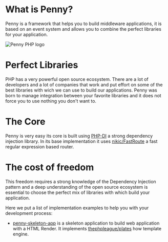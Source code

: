 # What is Penny?
Penny is a framework that helps you to build middleware applications, it is based on an event system and allows you to combine the perfect libraries for your application.

![Penny PHP logo](https://raw.githubusercontent.com/gianarb/penny/master/docs/assets/img/pennyphp.png)

# Perfect Libraries
PHP has a very powerful open source ecosystem. There are a lot of developers and a lot of companies that work and put effort  on some of the best libraries with wich we can use to build our applications.
Penny was born to manage integration between your favorite libraries and it does not force you to use nothing you don't want to.

# The Core
Penny is very easy its core is built using [PHP-DI](http://php-di.org) a strong dependency injection library.
In its base implementation it uses [nikic/FastRoute](https://github.com/nikic/FastRoute) a fast regular expression based router.

# The cost of freedom
This freedom requires a strong knowledge of the Dependency Injection pattern and a deep understanding of the open source ecosystem is essential to choose the perfect mix of libraries with which build your application.

Here we put a list of implementation examples to help you with your development process:

* [penny-skeleton-app](https://github.com/gianarb/penny-skeleton-app) is a skeleton application to build web application with a HTML Render. It implements [thephpleague/plates](https://github.com/thephpleague/plates) how template engine.
